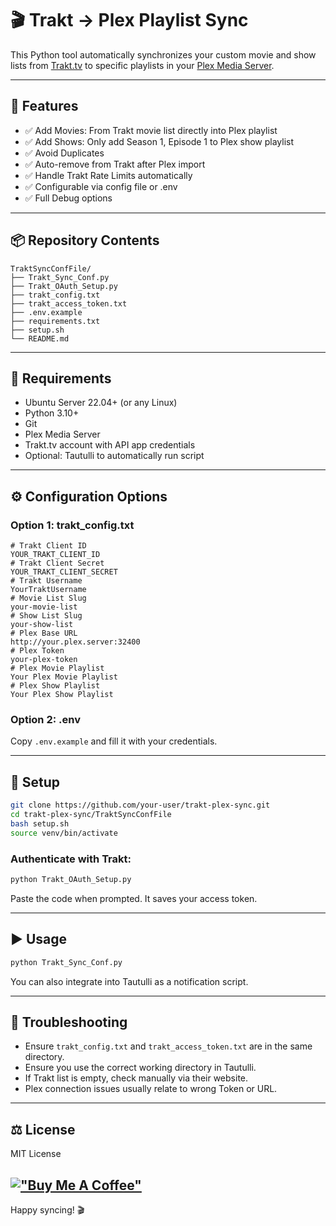 
# 🎬 Trakt → Plex Playlist Sync

This Python tool automatically synchronizes your custom movie and show lists from [Trakt.tv](https://trakt.tv) to specific playlists in your [Plex Media Server](https://www.plex.tv/).


---

## 🚀 Features

- ✅ Add Movies: From Trakt movie list directly into Plex playlist
- ✅ Add Shows: Only add Season 1, Episode 1 to Plex show playlist
- ✅ Avoid Duplicates
- ✅ Auto-remove from Trakt after Plex import
- ✅ Handle Trakt Rate Limits automatically
- ✅ Configurable via config file or .env
- ✅ Full Debug options

---

## 📦 Repository Contents

```
TraktSyncConfFile/
├── Trakt_Sync_Conf.py
├── Trakt_OAuth_Setup.py
├── trakt_config.txt
├── trakt_access_token.txt
├── .env.example
├── requirements.txt
├── setup.sh
└── README.md
```

---

## 🧰 Requirements

- Ubuntu Server 22.04+ (or any Linux)
- Python 3.10+
- Git
- Plex Media Server
- Trakt.tv account with API app credentials
- Optional: Tautulli to automatically run script

---

## ⚙️ Configuration Options

### Option 1: trakt_config.txt
```
# Trakt Client ID
YOUR_TRAKT_CLIENT_ID
# Trakt Client Secret
YOUR_TRAKT_CLIENT_SECRET
# Trakt Username
YourTraktUsername
# Movie List Slug
your-movie-list
# Show List Slug
your-show-list
# Plex Base URL
http://your.plex.server:32400
# Plex Token
your-plex-token
# Plex Movie Playlist
Your Plex Movie Playlist
# Plex Show Playlist
Your Plex Show Playlist
```

### Option 2: .env
Copy `.env.example` and fill it with your credentials.

---

## 🚀 Setup

```bash
git clone https://github.com/your-user/trakt-plex-sync.git
cd trakt-plex-sync/TraktSyncConfFile
bash setup.sh
source venv/bin/activate
```

### Authenticate with Trakt:
```bash
python Trakt_OAuth_Setup.py
```

Paste the code when prompted. It saves your access token.

---

## ▶️ Usage

```bash
python Trakt_Sync_Conf.py
```

You can also integrate into Tautulli as a notification script.

---

## 🛟 Troubleshooting

- Ensure `trakt_config.txt` and `trakt_access_token.txt` are in the same directory.
- Ensure you use the correct working directory in Tautulli.
- If Trakt list is empty, check manually via their website.
- Plex connection issues usually relate to wrong Token or URL.

---

## ⚖️ License

MIT License




[!["Buy Me A Coffee"](https://www.buymeacoffee.com/assets/img/custom_images/orange_img.png)](https://www.buymeacoffee.com/MB053)
---

Happy syncing! 🎬
